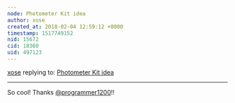 ```yaml
---
node: Photometer Kit idea 
author: xose
created_at: 2018-02-04 12:59:12 +0000
timestamp: 1517749152
nid: 15672
cid: 18360
uid: 497123
---
```




[xose](../profile/xose) replying to: [Photometer Kit idea ](../notes/programmer1200/02-03-2018/photometer-kit-idea)

----
So cool! Thanks [@programmer1200](/profile/programmer1200)!!